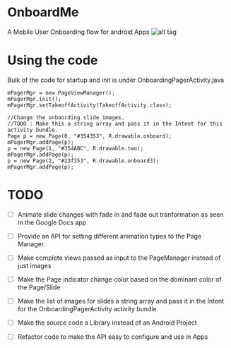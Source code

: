 # OnboardMe
A Mobile User Onboarding flow for android Apps
![alt tag](http://www.androidpolice.com/wp-content/uploads/2014/10/nexus2cee_Screenshot_2014-10-20-22-10-16.png)

# Using the code

Bulk of the code for startup and init is under OnboardingPagerActivity.java
```
mPagerMgr = new PageViewManager();
mPagerMgr.init();
mPagerMgr.setTakeoffActivity(TakeoffActivity.class);

//Change the onbaording slide images.
//TODO : Make this a string array and pass it in the Intent for this activity bundle.
Page p = new Page(0, "#354353", R.drawable.onboard);
mPagerMgr.addPage(p);
p = new Page(1, "#354ABC", R.drawable.two);
mPagerMgr.addPage(p);
p = new Page(2, "#23f353", R.drawable.onboard3);
mPagerMgr.addPage(p);
```

# TODO

- [ ] Animate slide changes with fade in and fade out tranformation as seen in the Google Docs app
- [ ] Provide an API for setting different animation types to the Page Manager. 
- [ ] Make complete views passed as input to the PageManager instead of just images
- [ ] Make the Page indicator change color based on the dominant color of the Page/Slide
- [ ] Make the list of images for slides a string array and pass it in the Intent for the OnboardingPagerActivity activity bundle.
- [ ] Make the source code a Library instead of an Android Project
- [ ] Refactor code to make the API easy to configure and use in Apps

